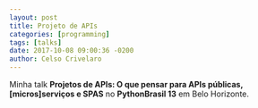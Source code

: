 ```yaml
---
layout: post
title: Projeto de APIs
categories: [programming]
tags: [talks]
date: 2017-10-08 09:00:36 -0200
author: Celso Crivelaro
---
```


Minha talk **Projetos de APIs: O que pensar para APIs públicas, [micros]serviços e SPAS** no **PythonBrasil 13** em Belo Horizonte.

<script async class="speakerdeck-embed" data-id="ac663fc633f140cea54185e58b6340b3" data-ratio="1.77777777777778" src="//speakerdeck.com/assets/embed.js"></script>

